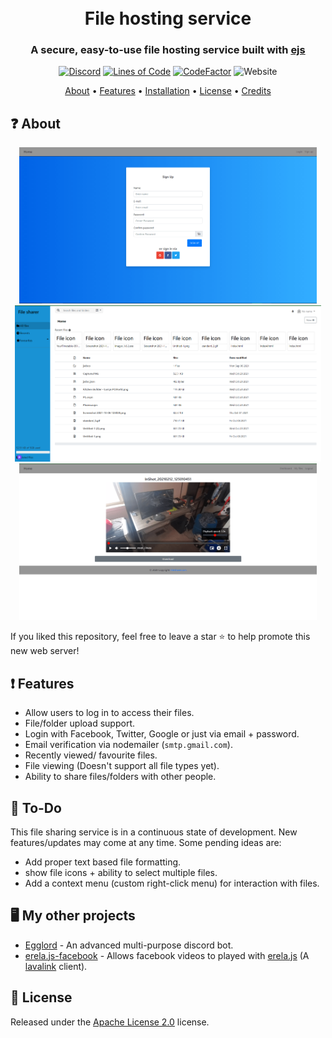 <h1 align="center">
  <br>
  File hosting service 
  <br>
</h1>

<h3 align=center>A secure, easy-to-use file hosting service built with <a href="https://ejs.co/">ejs</a></h3>


<div align="center"> 
  
[![Discord](https://img.shields.io/discord/658113349384667198.svg?label=&logo=discord&logoColor=ffffff&color=7389D8&labelColor=6A7EC2)](https://discord.gg/8g6zUQu)
[![Lines of Code](https://sonarcloud.io/api/project_badges/measure?project=Spiderjockey02_CDN-server&metric=ncloc)](https://sonarcloud.io/dashboard?id=Spiderjockey02_CDN-server)
[![CodeFactor](https://www.codefactor.io/repository/github/spiderjockey02/cdn-server/badge)](https://www.codefactor.io/repository/github/spiderjockey02/cdn-server)
![Website](https://img.shields.io/website?down_color=red&down_message=offline&up_color=green&up_message=online&url=https%3A%2F%2Ffilesharer.tech%2F)
  
</div>

<div align="center">
  <a href="#-about">About</a>
  •
  <a href="#-features">Features</a>
  •
  <a href="https://github.com/Spiderjockey02/CDN-server/blob/master/docs/INSTALLATION.md">Installation</a>
  •
  <a href="#-license">License</a>
  •
  <a href="#-credits">Credits</a>
</div>

## ❓ About

<div align="center"> 
  <img src="https://github.com/Spiderjockey02/CDN-server/blob/master/docs/images/signup.png" height="250">
  <img src="https://github.com/Spiderjockey02/CDN-server/blob/master/docs/images/file-directory.png" height="250">
  <img src="https://github.com/Spiderjockey02/CDN-server/blob/master/docs/images/custom%20video-player.png" height="250">
</div>

If you liked this repository, feel free to leave a star ⭐ to help promote this new web server!


## ❗ Features

* Allow users to log in to access their files.
* File/folder upload support.
* Login with Facebook, Twitter, Google or just via email + password.
* Email verification via nodemailer (`smtp.gmail.com`).
* Recently viewed/ favourite files.
* File viewing (Doesn't support all file types yet).
* Ability to share files/folders with other people.

## 📝 To-Do

This file sharing service is in a continuous state of development. New features/updates may come at any time. Some pending ideas are:
  
  * Add proper text based file formatting.
  * show file icons + ability to select multiple files.
  * Add a context menu (custom right-click menu) for interaction with files.

## 🖥️ My other projects
 * [Egglord](https://github.com/Spiderjockey02/Discord-Bot) - An advanced multi-purpose discord bot.
 * [erela.js-facebook](https://github.com/Spiderjockey02/erela.js-facebook) - Allows facebook videos to played with [erela.js](https://github.com/MenuDocs/erela.js) (A [lavalink](https://github.com/Freyacodes/Lavalink) client).

## 📖 License

Released under the [Apache License 2.0](https://github.com/Spiderjockey02/CDN-server/blob/master/LICENSE) license.

